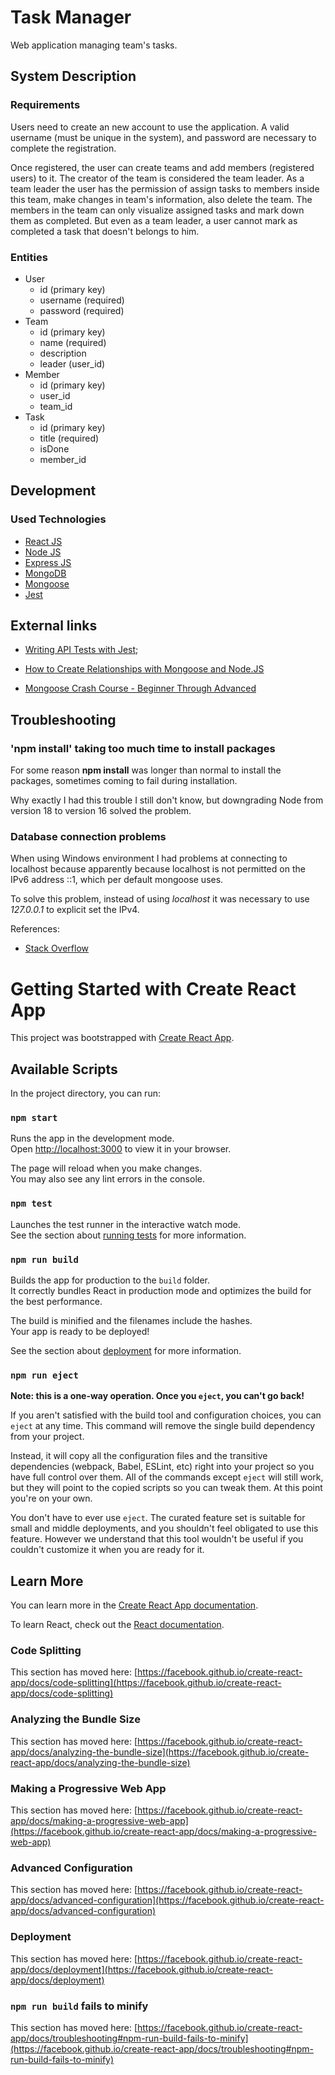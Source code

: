 # Task Manager

Web application managing team's tasks.

## System Description

### Requirements
Users need to create an new account to use the application. A valid username (must be unique in the system), and password are necessary to complete the registration.

Once registered, the user can create teams and add members (registered users) to it. The creator of the team is considered the team leader. As a team leader the user has the permission of assign tasks to members inside this team, make changes in team's information, also delete the team. The members in the team can only visualize assigned tasks and mark down them as completed. But even as a team leader, a user cannot mark as completed a task that doesn't belongs to him.

### Entities
* User
    * id (primary key)
    * username (required)
    * password (required)
* Team
    * id (primary key)
    * name (required)
    * description
    * leader (user_id)
* Member
    * id (primary key)
    * user_id
    * team_id
* Task
    * id (primary key)
    * title (required)
    * isDone
    * member_id

## Development

### Used Technologies
* [React JS](https://reactjs.org/)
* [Node JS](https://nodejs.org/en/)
* [Express JS](https://expressjs.com/)
* [MongoDB](https://www.mongodb.com/)
* [Mongoose](https://mongoosejs.com/)
* [Jest](https://jestjs.io/)

## External links

* [Writing API Tests with Jest](https://www.rithmschool.com/courses/intermediate-node-express/api-tests-with-jest);
* [How to Create Relationships with Mongoose and Node.JS](https://dev.to/oluseyeo/how-to-create-relationships-with-mongoose-and-node-js-11c8)

* [Mongoose Crash Course - Beginner Through Advanced](https://www.youtube.com/watch?v=DZBGEVgL2eE)

## Troubleshooting

### 'npm install' taking too much time to install packages
For some reason __npm install__ was longer than normal to install the packages, sometimes coming to fail during installation.

Why exactly I had this trouble I still don't know, but downgrading Node from version 18 to version 16 solved the problem.

### Database connection problems
When using Windows environment I had problems at connecting to localhost because apparently because localhost is not permitted on the IPv6 address ::1, which per default mongoose uses.

To solve this problem, instead of using _localhost_ it was necessary to use _127.0.0.1_ to explicit set the IPv4.

References:
* [Stack Overflow](https://stackoverflow.com/questions/69840504/mongooseserverselectionerror-connect-econnrefused-127017)

# Getting Started with Create React App

This project was bootstrapped with [Create React App](https://github.com/facebook/create-react-app).

## Available Scripts

In the project directory, you can run:

### `npm start`

Runs the app in the development mode.\
Open [http://localhost:3000](http://localhost:3000) to view it in your browser.

The page will reload when you make changes.\
You may also see any lint errors in the console.

### `npm test`

Launches the test runner in the interactive watch mode.\
See the section about [running tests](https://facebook.github.io/create-react-app/docs/running-tests) for more information.

### `npm run build`

Builds the app for production to the `build` folder.\
It correctly bundles React in production mode and optimizes the build for the best performance.

The build is minified and the filenames include the hashes.\
Your app is ready to be deployed!

See the section about [deployment](https://facebook.github.io/create-react-app/docs/deployment) for more information.

### `npm run eject`

**Note: this is a one-way operation. Once you `eject`, you can't go back!**

If you aren't satisfied with the build tool and configuration choices, you can `eject` at any time. This command will remove the single build dependency from your project.

Instead, it will copy all the configuration files and the transitive dependencies (webpack, Babel, ESLint, etc) right into your project so you have full control over them. All of the commands except `eject` will still work, but they will point to the copied scripts so you can tweak them. At this point you're on your own.

You don't have to ever use `eject`. The curated feature set is suitable for small and middle deployments, and you shouldn't feel obligated to use this feature. However we understand that this tool wouldn't be useful if you couldn't customize it when you are ready for it.

## Learn More

You can learn more in the [Create React App documentation](https://facebook.github.io/create-react-app/docs/getting-started).

To learn React, check out the [React documentation](https://reactjs.org/).

### Code Splitting

This section has moved here: [https://facebook.github.io/create-react-app/docs/code-splitting](https://facebook.github.io/create-react-app/docs/code-splitting)

### Analyzing the Bundle Size

This section has moved here: [https://facebook.github.io/create-react-app/docs/analyzing-the-bundle-size](https://facebook.github.io/create-react-app/docs/analyzing-the-bundle-size)

### Making a Progressive Web App

This section has moved here: [https://facebook.github.io/create-react-app/docs/making-a-progressive-web-app](https://facebook.github.io/create-react-app/docs/making-a-progressive-web-app)

### Advanced Configuration

This section has moved here: [https://facebook.github.io/create-react-app/docs/advanced-configuration](https://facebook.github.io/create-react-app/docs/advanced-configuration)

### Deployment

This section has moved here: [https://facebook.github.io/create-react-app/docs/deployment](https://facebook.github.io/create-react-app/docs/deployment)

### `npm run build` fails to minify

This section has moved here: [https://facebook.github.io/create-react-app/docs/troubleshooting#npm-run-build-fails-to-minify](https://facebook.github.io/create-react-app/docs/troubleshooting#npm-run-build-fails-to-minify)
